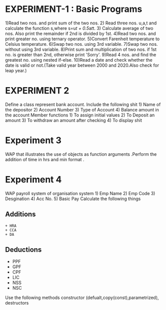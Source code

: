 # EXPERIMENT-1 : Basic Programs
1)Read two nos. and print sum of the two nos.
2) Read three nos. u,a,t and calculate the function s,where s=u*t + 0.5*a*t*t.
3) Calculate average of two nos. Also print the remainder if 2nd is divided by 1st.
4)Read two nos. and print greater no. using ternary operator.
5)Convert Farenheit temperature to Celsius temperature.
6)Swap two nos. using 3rd variable.
7)Swap two nos. without using 3rd variable.
8)Print sum and multiplication of two nos. if 1st no. is greater than 2nd, otherwise print 'Sorry'.
9)Read 4 nos. and find the greatest no. using nested if-else.
10)Read a date and check whether the date is valid or not.(Take valid year between 2000 and 2020.Also check for leap year.)

# EXPERIMENT 2
Define a class represent bank account. Include the following shit
	1) Name of the depositor
	2) Account Number
	3) Type of Account
	4) Balance amount in the account
Member functions
	1) To assign initial values
	2) To Deposit an amount
	3) To withdraw an amount after checking
	4) To display shit

# Experiment 3
WAP that illustrates the use of objects as function arguments .Perform the addition of time in hrs and min format .

# Experiment 4
WAP payroll system of organisation system
	1) Emp Name
	2) Emp Code
	3) Desgination
	4) Acc No.
	5) Basic Pay
Calculate the following things 
## Additions
	+ HRA
	+ CCA
	+ DA 
## Deductions 
+ PPF
+ GPF
+ CPF
+ LIC 
+ NSS 
+ NSC 

Use the following methods constructor (defualt,copy(const),parametrized), destructors
